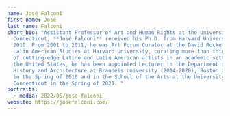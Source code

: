 ```yaml
---
name: José Falconi
first_name: José
last_name: Falconi
short_bio: "Assistant Professor of Art and Human Rights at the University of
  Connecticut, **José Falconi** received his Ph.D. from Harvard University in
  2010. From 2001 to 2011, he was Art Forum Curator at the David Rockefeller for
  Latin American Studies at Harvard University, curating more than thirty shows
  of cutting-edge Latino and Latin American artists in an academic setting. In
  the United States, he has been appointed Lecturer in the Department of Art
  History and Architecture at Brandeis University (2014-2020), Boston University
  in the Spring of 2016 and in the School of the Arts at the University of
  Connecticut in the Spring of 2021. "
portraits:
  - media: 2022/05/jose-falconi
website: https://josefalconi.com/
---
```

